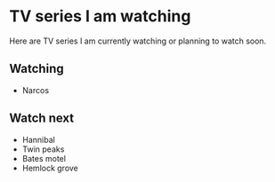 # TV series I am watching
Here are TV series I am currently watching or planning to watch soon.

## Watching
- Narcos

## Watch next
- Hannibal
- Twin peaks
- Bates motel
- Hemlock grove